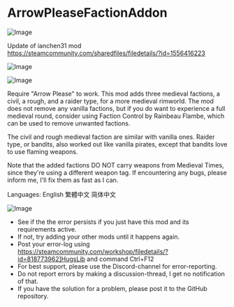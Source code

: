 # ArrowPleaseFactionAddon

![Image](https://i.imgur.com/WAEzk68.png)

Update of ianchen31 mod
https://steamcommunity.com/sharedfiles/filedetails/?id=1556416223

![Image](https://i.imgur.com/7Gzt3Rg.png)

	
![Image](https://i.imgur.com/NOW7jU1.png)

Require &quot;Arrow Please&quot; to work.
This mod adds three medieval factions, a civil, a rough, and a raider type, for a more medieval rimworld.
The mod does not remove any vanilla factions, but if you do want to experience a full medieval round, consider using Faction Control by Rainbeau Flambe, which can be used to remove unwanted factions.

The civil and rough medieval faction are similar with vanilla ones. Raider type, or bandits, also worked out like vanilla pirates, except that bandits love to use flaming weapons.

Note that the added factions DO NOT carry weapons from Medieval Times, since they&apos;re using a different weapon tag.
If encountering any bugs, please inform me, I&apos;ll fix them as fast as I can.

Languages:
English
繁體中文
简体中文

![Image](https://i.imgur.com/Rs6T6cr.png)



-  See if the the error persists if you just have this mod and its requirements active.
-  If not, try adding your other mods until it happens again.
-  Post your error-log using https://steamcommunity.com/workshop/filedetails/?id=818773962]HugsLib and command Ctrl+F12
-  For best support, please use the Discord-channel for error-reporting.
-  Do not report errors by making a discussion-thread, I get no notification of that.
-  If you have the solution for a problem, please post it to the GitHub repository.



